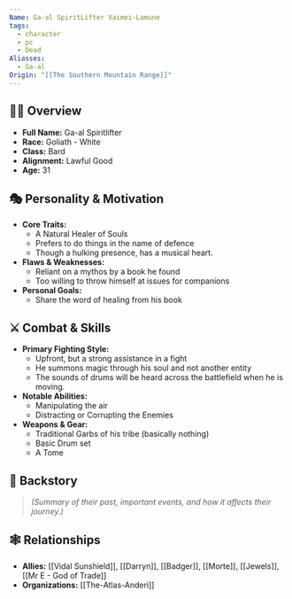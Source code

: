 ```yaml
---
Name: Ga-al SpiritLifter Vaimei-Lamune
tags:
  - character
  - pc
  - Dead
Aliasses:
  - Ga-al
Origin: "[[The Southern Mountain Range]]"
---
```

## 🧑‍🎤 Overview
- **Full Name:** Ga-al Spiritlifter
- **Race:**  Goliath - White
- **Class:**  Bard
- **Alignment:**  Lawful Good
- **Age:**  31

## 🎭 Personality & Motivation
- **Core Traits:**  
	- A Natural Healer of Souls
	- Prefers to do things in the name of defence
	- Though a hulking presence, has a musical heart.
- **Flaws & Weaknesses:**  
	- Reliant on a mythos by a book he found
	- Too willing to throw himself at issues for companions
- **Personal Goals:**  
	- Share the word of healing from his book

## ⚔️ Combat & Skills
- **Primary Fighting Style:**  
	- Upfront, but a strong assistance in a fight
	- He summons magic through his soul and not another entity
	- The sounds of drums will be heard across the battlefield when he is moving.
- **Notable Abilities:**  
	- Manipulating the air
	- Distracting or Corrupting the Enemies
- **Weapons & Gear:**  
	- Traditional Garbs of his tribe (basically nothing)
	- Basic Drum set
	- A Tome

## 📖 Backstory
> *(Summary of their past, important events, and how it affects their journey.)*  

## 🕸️ Relationships
- **Allies:** [[Vidal Sunshield]], [[Darryn]], [[Badger]], [[Morte]], [[Jewels]], [[Mr E -  God of Trade]]
- **Organizations:**  [[The-Atlas-Anderi]]

